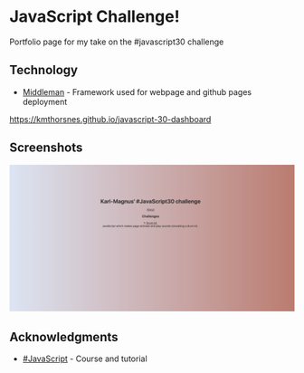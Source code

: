 # JavaScript Challenge!

Portfolio page for my take on the #javascript30 challenge

## Technology

* [Middleman](https://middlemanapp.com/) - Framework used for webpage and github pages deployment

https://kmthorsnes.github.io/javascript-30-dashboard
## Screenshots
![Screenshot](https://github.com/kmthorsnes/javascript-30-dashboard/blob/master/screenshots/skjermbilde1.png?raw=true "Optional title")

## Acknowledgments

* [#JavaScript](https://javascript30.com/) - Course and tutorial
